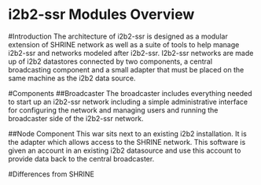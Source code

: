 i2b2-ssr Modules Overview
===================================

#Introduction
The architecture of i2b2-ssr is designed as a modular extension of SHRINE network as well as a suite of tools
to help manage i2b2-ssr and networks modeled after i2b2-ssr.  I2b2-ssr networks are made up of i2b2 datastores
connected by two components, a central broadcasting component and a small adapter that must be placed
on the same machine as the i2b2 data source.

#Components
##Broadcaster
The broadcaster includes everything needed to start up an i2b2-ssr network including a simple
administrative interface for configuring the network and managing users and running the broadcaster
side of the i2b2-ssr network.

##Node Component
This war sits next to an existing i2b2 installation.  It is the adapter which allows access to the SHRINE
network.  This software is given an account in an existing i2b2 datasource and use this account to provide
data back to the central broadcaster.

#Differences from SHRINE
